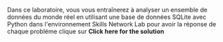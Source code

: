 Dans ce laboratoire,
vous vous entraînerez à analyser un ensemble de données du monde réel en utilisant une base de données SQLite avec Python dans l'environnement Skills Network Lab
pour avoir la réponse de chaque probléme clique sur **Click here for the solution**
